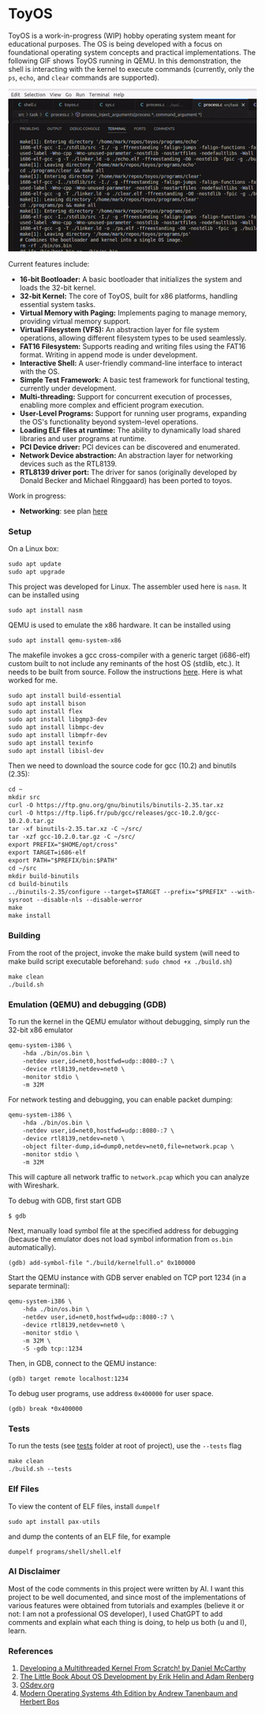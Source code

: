 # ToyOS

ToyOS is a work-in-progress (WIP) hobby operating system meant for educational purposes. The OS is being developed with a focus on foundational operating system concepts and practical implementations. The following GIF shows ToyOS running in QEMU. In this demonstration, the shell is interacting with the kernel to execute commands (currently, only the `ps`, `echo`, and `clear` commands are supported).

![alt-text][1]

Current features include:

- **16-bit Bootloader:** A basic bootloader that initializes the system and loads the 32-bit kernel.
- **32-bit Kernel:** The core of ToyOS, built for x86 platforms, handling essential system tasks.
- **Virtual Memory with Paging:** Implements paging to manage memory, providing virtual memory support.
- **Virtual Filesystem (VFS):** An abstraction layer for file system operations, allowing different filesystem types to be used seamlessly.
- **FAT16 Filesystem:** Supports reading and writing files using the FAT16 format. Writing in append mode is under development.
- **Interactive Shell:** A user-friendly command-line interface to interact with the OS.
- **Simple Test Framework:** A basic test framework for functional testing, currently under development.
- **Multi-threading:** Support for concurrent execution of processes, enabling more complex and efficient program execution.
- **User-Level Programs:** Support for running user programs, expanding the OS's functionality beyond system-level operations.
- **Loading ELF files at runtime:** The ability to dynamically load shared libraries and user programs at runtime.
- **PCI Device driver:** PCI devices can be discovered and enumerated.
- **Network Device abstraction:** An abstraction layer for networking devices such as the RTL8139.
- **RTL8139 driver port:** The driver for sanos (originally developed by Donald Becker and Michael Ringgaard) has been ported to toyos.

Work in progress:

- **Networking**: see plan [here](./networking.md)

### Setup

On a Linux box:

```shell
sudo apt update
sudo apt upgrade
```

This project was developed for Linux. The assembler used here is `nasm`. It can be installed using

```shell
sudo apt install nasm
```

QEMU is used to emulate the x86 hardware. It can be installed using

```shell
sudo apt install qemu-system-x86
```

The makefile invokes a gcc cross-compiler with a generic target (i686-elf) custom built to not include any reminants of the host OS (stdlib, etc.). It needs to be built from source. Follow the instructions [here](https://wiki.osdev.org/GCC_Cross-Compiler). Here is what worked for me.

```shell
sudo apt install build-essential
sudo apt install bison
sudo apt install flex
sudo apt install libgmp3-dev
sudo apt install libmpc-dev
sudo apt install libmpfr-dev
sudo apt install texinfo
sudo apt install libisl-dev
```

Then we need to download the source code for gcc (10.2) and binutils (2.35):

```shell
cd ~
mkdir src
curl -O https://ftp.gnu.org/gnu/binutils/binutils-2.35.tar.xz
curl -O https://ftp.lip6.fr/pub/gcc/releases/gcc-10.2.0/gcc-10.2.0.tar.gz
tar -xf binutils-2.35.tar.xz -C ~/src/
tar -xzf gcc-10.2.0.tar.gz -C ~/src/
export PREFIX="$HOME/opt/cross"
export TARGET=i686-elf
export PATH="$PREFIX/bin:$PATH"
cd ~/src 
mkdir build-binutils
cd build-binutils
../binutils-2.35/configure --target=$TARGET --prefix="$PREFIX" --with-sysroot --disable-nls --disable-werror
make
make install
```

### Building

From the root of the project, invoke the make build system (will need to make build script executable beforehand: `sudo chmod +x ./build.sh`)

```shell
make clean
./build.sh
```

### Emulation (QEMU) and debugging (GDB)

To run the kernel in the QEMU emulator without debugging, simply run the 32-bit x86 emulator

```shell
qemu-system-i386 \
    -hda ./bin/os.bin \
    -netdev user,id=net0,hostfwd=udp::8080-:7 \
    -device rtl8139,netdev=net0 \
    -monitor stdio \
    -m 32M
```

For network testing and debugging, you can enable packet dumping:

```shell
qemu-system-i386 \
    -hda ./bin/os.bin \
    -netdev user,id=net0,hostfwd=udp::8080-:7 \
    -device rtl8139,netdev=net0 \
    -object filter-dump,id=dump0,netdev=net0,file=network.pcap \
    -monitor stdio \
    -m 32M
```

This will capture all network traffic to `network.pcap` which you can analyze with Wireshark.

To debug with GDB, first start GDB

```shell
$ gdb
```

Next, manually load symbol file at the specified address for debugging (because the emulator does not load symbol information from `os.bin` automatically).

```shell
(gdb) add-symbol-file "./build/kernelfull.o" 0x100000
```

Start the QEMU instance with GDB server enabled on TCP port 1234 (in a separate terminal):

```shell
qemu-system-i386 \
    -hda ./bin/os.bin \
    -netdev user,id=net0,hostfwd=udp::8080-:7 \
    -device rtl8139,netdev=net0 \
    -monitor stdio \
    -m 32M \
    -S -gdb tcp::1234
```

Then, in GDB, connect to the QEMU instance:

```shell
(gdb) target remote localhost:1234
```

To debug user programs, use address `0x400000` for user space.

```shell
(gdb) break *0x400000
```

### Tests

To run the tests (see [tests](https://github.com/markCwatson/toyos/tree/main/tests) folder at root of project), use the `--tests` flag

```shell
make clean
./build.sh --tests
```

### Elf Files

To view the content of ELF files, install `dumpelf`

```shell
sudo apt install pax-utils
```

and dump the contents of an ELF file, for example

```shell
dumpelf programs/shell/shell.elf
```

### AI Disclaimer

Most of the code comments in this project were written by AI. I want this project to be well documented, and since most of the implementations of various features were obtained from tutorials and examples (believe it or not: I am not a professional OS developer), I used ChatGPT to add comments and explain what each thing is doing, to help us both (u and I), learn.

### References

1. [Developing a Multithreaded Kernel From Scratch! by Daniel McCarthy](https://www.udemy.com/course/developing-a-multithreaded-kernel-from-scratch)
2. [The Little Book About OS Development by Erik Helin and Adam Renberg](https://littleosbook.github.io/)
3. [OSdev.org](https://wiki.osdev.org/Expanded_Main_Page)
4. [Modern Operating Systems 4th Edition by Andrew Tanenbaum and Herbert Bos](https://csc-knu.github.io/sys-prog/books/Andrew%20S.%20Tanenbaum%20-%20Modern%20Operating%20Systems.pdf)

[1]: gif/toyos-demo.gif 'ToyOS running in QEMU'
